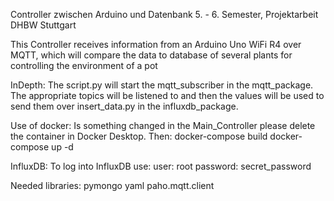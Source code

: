 Controller zwischen Arduino und Datenbank
5. - 6. Semester, Projektarbeit DHBW Stuttgart

This Controller receives information from an Arduino Uno WiFi R4 over MQTT, which will compare the data to database of several plants for controlling the environment of a pot

InDepth:
The script.py will start the mqtt_subscriber in the mqtt_package. The appropriate topics will be listened to and then the values will be used to send them over insert_data.py in the influxdb_package.

Use of docker:
Is something changed in the Main_Controller please delete the container in Docker Desktop. Then:
docker-compose build
docker-compose up -d

InfluxDB:
To log into InfluxDB use:
user: root
password: secret_password

Needed libraries:
    pymongo
    yaml
    paho.mqtt.client